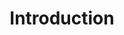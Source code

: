 ---
templateKey: pdf-page  
pdf: /assets/centre template charts etc RECOVERED DOCUMENT.pdf
title: Introduction
---